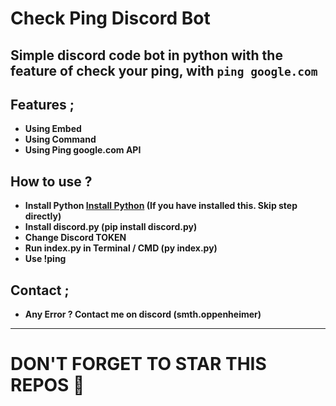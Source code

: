 # Check Ping Discord Bot
Simple discord code bot in python with the feature of check your ping, with `ping google.com`  
---
## Features ; </br>
- **Using Embed**
- **Using Command**
- **Using Ping google.com API**

## How to use ? </br>
- **Install Python [Install Python](https://www.python.org/downloads/windows/) (If you have installed this. Skip step directly)**
- **Install discord.py (pip install discord.py)**
- **Change Discord TOKEN**
- **Run index.py in Terminal / CMD (py index.py)**
- **Use !ping**</br>

## Contact ;
- **Any Error ? Contact me on discord (smth.oppenheimer)**
---

# DON'T FORGET TO STAR THIS REPOS 💖
